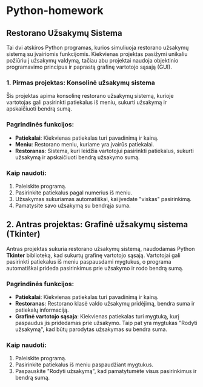 # Python-homework

## Restorano Užsakymų Sistema

Tai dvi atskiros Python programas, kurios simuliuoja restorano užsakymų sistemą su įvairiomis funkcijomis. Kiekvienas projektas pasižymi unikaliu požiūriu į užsakymų valdymą, tačiau abu projektai naudoja objektinio programavimo principus ir paprastą grafinę vartotojo sąsają (GUI).

### 1. Pirmas projektas: Konsolinė užsakymų sistema

Šis projektas apima konsolinę restorano užsakymų sistemą, kurioje vartotojas gali pasirinkti patiekalus iš meniu, sukurti užsakymą ir apskaičiuoti bendrą sumą.

### Pagrindinės funkcijos:
- **Patiekalai**: Kiekvienas patiekalas turi pavadinimą ir kainą.
- **Meniu**: Restorano meniu, kuriame yra įvairūs patiekalai.
- **Restoranas**: Sistema, kuri leidžia vartotojui pasirinkti patiekalus, sukurti užsakymą ir apskaičiuoti bendrą užsakymo sumą.

### Kaip naudoti:
1. Paleiskite programą.
2. Pasirinkite patiekalus pagal numerius iš meniu.
3. Užsakymas sukuriamas automatiškai, kai įvedate "viskas" pasirinkimą.
4. Pamatysite savo užsakymą su bendrąja suma.

## 2. Antras projektas: Grafinė užsakymų sistema (Tkinter)

Antras projektas sukuria restorano užsakymų sistemą, naudodamas Python **Tkinter** biblioteką, kad sukurtų grafinę vartotojo sąsają. Vartotojai gali pasirinkti patiekalus iš meniu paspausdami mygtukus, o programa automatiškai prideda pasirinkimus prie užsakymo ir rodo bendrą sumą.

### Pagrindinės funkcijos:
- **Patiekalai**: Kiekvienas patiekalas turi pavadinimą ir kainą.
- **Restoranas**: Restorano klasė valdo užsakymų pridėjimą, bendra suma ir patiekalų informaciją.
- **Grafinė vartotojo sąsaja**: Kiekvienas patiekalas turi mygtuką, kurį paspaudus jis pridedamas prie užsakymo. Taip pat yra mygtukas "Rodyti užsakymą", kad būtų parodytas užsakymas su bendra suma.

### Kaip naudoti:
1. Paleiskite programą.
2. Pasirinkite patiekalus iš meniu paspaudžiant mygtukus.
3. Paspauskite "Rodyti užsakymą", kad pamatytumėte visus pasirinkimus ir bendrą sumą.


